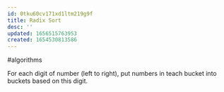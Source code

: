 ```yaml
---
id: 0tku60cv171xd1ltm219g9f
title: Radix Sort
desc: ''
updated: 1656515763953
created: 1654530813586
---
```

#algorithms 

For each digit of number (left to right), put numbers in teach bucket into buckets based on this digit.
